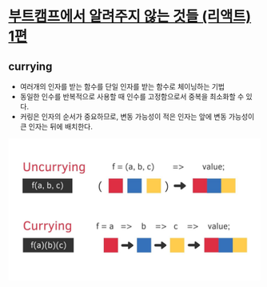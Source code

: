 # [부트캠프에서 알려주지 않는 것들 (리액트) 1편](https://www.inflearn.com/course/%EB%B6%80%ED%8A%B8%EC%BA%A0%ED%94%84-%EC%95%8C%EB%A0%A4%EC%A3%BC%EC%A7%80%EC%95%8A%EB%8A%94%EA%B2%83%EB%93%A4-%EB%A6%AC%EC%95%A1%ED%8A%B8-part1/dashboard)

## currying

- 여러개의 인자를 받는 함수를 단일 인자를 받는 함수로 체이닝하는 기법
- 동일한 인수를 반복적으로 사용할 때 인수를 고정함으로서 중복을 최소화할 수 있다.
- 커링은 인자의 순서가 중요하므로, 변동 가능성이 적은 인자는 앞에 변동 가능성이 큰 인자는 뒤에 배치한다.

![currying](images/currying.jpeg)
